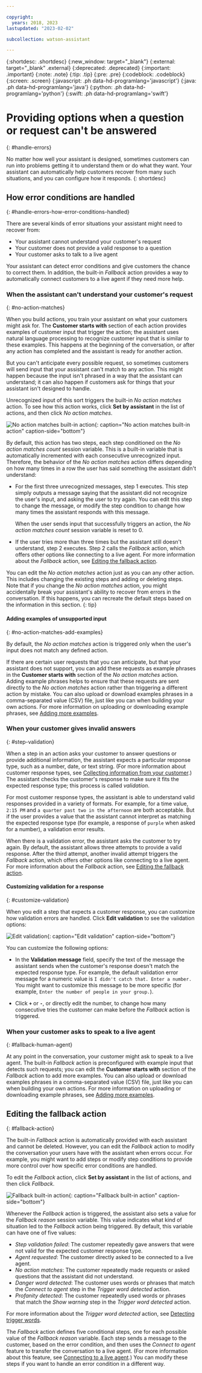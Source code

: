 ```yaml
---

copyright:
  years: 2018, 2023
lastupdated: "2023-02-02"

subcollection: watson-assistant

---
```


{:shortdesc: .shortdesc}
{:new_window: target="_blank"}
{:external: target="_blank" .external}
{:deprecated: .deprecated}
{:important: .important}
{:note: .note}
{:tip: .tip}
{:pre: .pre}
{:codeblock: .codeblock}
{:screen: .screen}
{:javascript: .ph data-hd-programlang='javascript'}
{:java: .ph data-hd-programlang='java'}
{:python: .ph data-hd-programlang='python'}
{:swift: .ph data-hd-programlang='swift'}

# Providing options when a question or request can't be answered
{: #handle-errors}

No matter how well your assistant is designed, sometimes customers can run into problems getting it to understand them or do what they want. Your assistant can automatically help customers recover from many such situations, and you can configure how it responds.
{: shortdesc}

## How error conditions are handled
{: #handle-errors-how-error-conditions-handled}

There are several kinds of error situations your assistant might need to recover from:

- Your assistant cannot understand your customer's request
- Your customer does not provide a valid response to a question
- Your customer asks to talk to a live agent

Your assistant can detect error conditions and give customers the chance to correct them. In addition, the built-in *Fallback* action provides a way to automatically connect customers to a live agent if they need more help.

### When the assistant can't understand your customer's request
{: #no-action-matches}

When you build actions, you train your assistant on what your customers might ask for. The **Customer starts with** section of each action provides examples of customer input that trigger the action; the assistant uses natural language processing to recognize customer input that is similar to these examples. This happens at the beginning of the conversation, or after any action has completed and the assistant is ready for another action.

But you can't anticipate every possible request, so sometimes customers will send input that your assistant can't match to any action. This might happen because the input isn't phrased in a way that the assistant can understand; it can also happen if customers ask for things that your assistant isn't designed to handle.

Unrecognized input of this sort triggers the built-in *No action matches* action. To see how this action works, click **Set by assistant** in the list of actions, and then click *No action matches*.

![No action matches built-in action](images/no-action-matches.png){: caption="No action matches built-in action" caption-side="bottom"}

By default, this action has two steps, each step conditioned on the *No action matches count* session variable. This is a built-in variable that is automatically incremented with each consecutive unrecognized input. Therefore, the behavior of the *No action matches* action differs depending on how many times in a row the user has said something the assistant didn't understand:

- For the first three unrecognized messages, step 1 executes. This step simply outputs a message saying that the assistant did not recognize the user's input, and asking the user to try again. You can edit this step to change the message, or modify the step condition to change how many times the assistant responds with this message.

    When the user sends input that successfully triggers an action, the *No action matches count* session variable is reset to 0.

- If the user tries more than three times but the assistant still doesn't understand, step 2 executes. Step 2 calls the *Fallback* action, which offers other options like connecting to a live agent. For more information about the *Fallback* action, see [Editing the fallback action](#fallback-action).

You can edit the *No action matches* action just as you can any other action. This includes changing the existing steps and adding or deleting steps. Note that if you change the *No action matches* action, you might accidentally break your assistant's ability to recover from errors in the conversation. If this happens, you can recreate the default steps based on the information in this section.
{: tip}

#### Adding examples of unsupported input
{: #no-action-matches-add-examples}

By default, the *No action matches* action is triggered only when the user's input does not match any defined action.

If there are certain user requests that you can anticipate, but that your assistant does not support, you can add these requests as example phrases in the **Customer starts with** section of the *No action matches* action. Adding example phrases helps to ensure that these requests are sent directly to the *No action matches* action rather than triggering a different action by mistake. You can also upload or download examples phrases in a comma-separated value (CSV) file, just like you can when building your own actions. For more information on uploading or downloading example phrases, see [Adding more examples](/docs/watson-assistant?topic=watson-assistant-understand-questions#understand-questions-adding-more-examples).

### When your customer gives invalid answers
{: #step-validation}

When a step in an action asks your customer to answer questions or provide additional information, the assistant expects a particular response type, such as a number, date, or text string. (For more information about customer response types, see [Collecting information from your customer](/docs/watson-assistant?topic=watson-assistant-collect-info).) The assistant checks the customer's response to make sure it fits the expected response type; this process is called *validation*.

For most customer response types, the assistant is able to understand valid responses provided in a variety of formats. For example, for a time value, `2:15 PM` and `a quarter past two in the afternoon` are both acceptable. But if the user provides a value that the assistant cannot interpret as matching the expected response type (for example, a response of `purple` when asked for a number), a validation error results.

When there is a validation error, the assistant asks the customer to try again. By default, the assistant allows three attempts to provide a valid response.
After the third attempt, another invalid attempt triggers the *Fallback* action, which offers other options like connecting to a live agent. For more information about the *Fallback* action, see [Editing the fallback action](#fallback-action).

#### Customizing validation for a response
{: #customize-validation}

When you edit a step that expects a customer response, you can customize how validation errors are handled. Click **Edit validation** to see the validation options:

![Edit validation](images/validation.png){: caption="Edit validation" caption-side="bottom"}

You can customize the following options:

- In the **Validation message** field, specify the text of the message the assistant sends when the customer's response doesn't match the expected response type. For example, the default validation error message for a numeric value is `I didn't catch that. Enter a number.` You might want to customize this message to be more specific (for example, `Enter the number of people in your group.`).

- Click **`+`** or **`-`**, or directly edit the number, to change how many consecutive tries the customer can make before the *Fallback* action is triggered.

### When your customer asks to speak to a live agent
{: #fallback-human-agent}

At any point in the conversation, your customer might ask to speak to a live agent. The built-in *Fallback* action is preconfigured with example input that detects such requests; you can edit the **Customer starts with** section of the *Fallback* action to add more examples. You can also upload or download examples phrases in a comma-separated value (CSV) file, just like you can when building your own actions. For more information on uploading or downloading example phrases, see [Adding more examples](/docs/watson-assistant?topic=watson-assistant-understand-questions#understand-questions-adding-more-examples).

## Editing the fallback action
{: #fallback-action}

The built-in *Fallback* action is automatically provided with each assistant and cannot be deleted. However, you can edit the *Fallback* action to modify the conversation your users have with the assistant when errors occur. For example, you might want to add steps or modify step conditions to provide more control over how specific error conditions are handled.

To edit the *Fallback* action, click **Set by assistant** in the list of actions, and then click *Fallback*.

![Fallback built-in action](images/fallback-action.png){: caption="Fallback built-in action" caption-side="bottom"}

Whenever the *Fallback* action is triggered, the assistant also sets a value for the *Fallback reason* session variable. This value indicates what kind of situation led to the *Fallback* action being triggered. By default, this variable can have one of five values:

- *Step validation failed*: The customer repeatedly gave answers that were not valid for the expected customer response type.
- *Agent requested*: The customer directly asked to be connected to a live agent.
- *No action matches*: The customer repeatedly made requests or asked questions that the assistant did not understand.
- *Danger word detected*: The customer uses words or phrases that match the *Connect to agent* step in the *Trigger word detected* action. 
- *Profanity detected*: The customer repeatedly used words or phrases that match the *Show warning* step in the *Trigger word detected* action.

For more information about the *Trigger word detected* action, see [Detecting trigger words](/docs/watson-assistant?topic=watson-assistant-trigger-words).

The *Fallback* action defines five conditional steps, one for each possible value of the *Fallback reason* variable. Each step sends a message to the customer, based on the error condition, and then uses the *Connect to agent* feature to transfer the conversation to a live agent. (For more information about this feature, see [Connecting to a live agent](/docs/watson-assistant?topic=watson-assistant-human-agent).) You can modify these steps if you want to handle an error condition in a different way.
